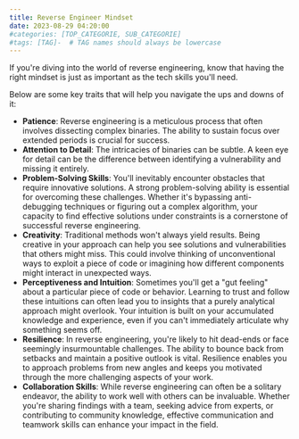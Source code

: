 ```yaml
---
title: Reverse Engineer Mindset
date: 2023-08-29 04:20:00
#categories: [TOP_CATEGORIE, SUB_CATEGORIE]
#tags: [TAG]-  # TAG names should always be lowercase
---
```


If you're diving into the world of reverse engineering, know that having the right mindset is just as important as the tech skills you'll need. 

Below are some key traits that will help you navigate the ups and downs of it:

- **Patience**: Reverse engineering is a meticulous process that often involves dissecting complex binaries. The ability to sustain focus over extended periods is crucial for success.
- **Attention to Detail**: The intricacies of binaries can be subtle. A keen eye for detail can be the difference between identifying a vulnerability and missing it entirely.
- **Problem-Solving Skills**: You'll inevitably encounter obstacles that require innovative solutions. A strong problem-solving ability is essential for overcoming these challenges. Whether it's bypassing anti-debugging techniques or figuring out a complex algorithm, your capacity to find effective solutions under constraints is a cornerstone of successful reverse engineering.
- **Creativity**: Traditional methods won't always yield results. Being creative in your approach can help you see solutions and vulnerabilities that others might miss. This could involve thinking of unconventional ways to exploit a piece of code or imagining how different components might interact in unexpected ways.
- **Perceptiveness and Intuition**: Sometimes you'll get a "gut feeling" about a particular piece of code or behavior. Learning to trust and follow these intuitions can often lead you to insights that a purely analytical approach might overlook. Your intuition is built on your accumulated knowledge and experience, even if you can't immediately articulate why something seems off.
- **Resilience**: In reverse engineering, you're likely to hit dead-ends or face seemingly insurmountable challenges. The ability to bounce back from setbacks and maintain a positive outlook is vital. Resilience enables you to approach problems from new angles and keeps you motivated through the more challenging aspects of your work.
- **Collaboration Skills**: While reverse engineering can often be a solitary endeavor, the ability to work well with others can be invaluable. Whether you're sharing findings with a team, seeking advice from experts, or contributing to community knowledge, effective communication and teamwork skills can enhance your impact in the field.
